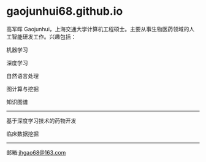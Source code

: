 # gaojunhui68.github.io


高军晖 Gaojunhui，上海交通大学计算机工程硕士。主要从事生物医药领域的人工智能研发工作。兴趣包括：


机器学习

深度学习

自然语言处理

图计算与挖掘

知识图谱

-----------------------------


基于深度学习技术的药物开发

临床数据挖掘


-----------------------------

邮箱:jhgao68@163.com
